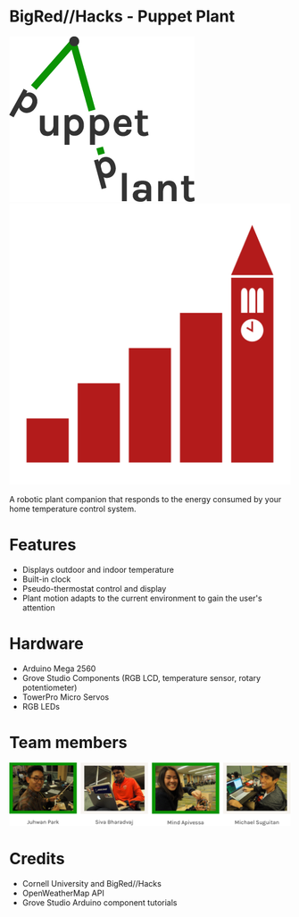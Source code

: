 # BigRed//Hacks - Puppet Plant

![alt tag](/img/logo.png) ![alt tag](/img/brh.png)

A robotic plant companion that responds to the energy consumed by your home temperature control system.

# Features

- Displays outdoor and indoor temperature
- Built-in clock
- Pseudo-thermostat control and display
- Plant motion adapts to the current environment to gain the user's attention

# Hardware

- Arduino Mega 2560
- Grove Studio Components (RGB LCD, temperature sensor, rotary potentiometer)
- TowerPro Micro Servos
- RGB LEDs

# Team members

![alt tag](/img/themakers.png)

# Credits

- Cornell University and BigRed//Hacks
- OpenWeatherMap API 
- Grove Studio Arduino component tutorials


